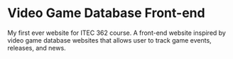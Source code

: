 # Video Game Database Front-end 

My first ever website for ITEC 362 course. A front-end website inspired by video game database websites that allows user to track game events, releases, and news.
